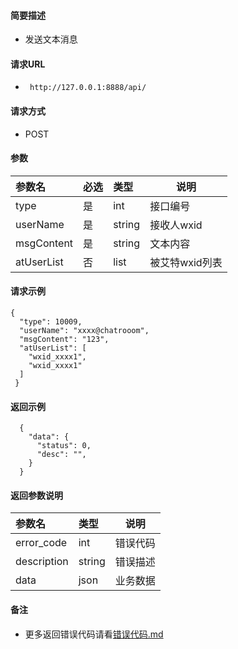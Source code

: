 
#### 简要描述

- 发送文本消息

#### 请求URL
- ` http://127.0.0.1:8888/api/`
  
#### 请求方式
- POST 

#### 参数

| 参数名        | 必选 | 类型     | 说明        |   
|:-----------|:---|:-------|-----------|   
| type       | 是  | int    | 接口编号      |   
| userName   | 是  | string | 接收人wxid   |   
| msgContent | 是  | string | 文本内容      |   
| atUserList | 否  | list   | 被艾特wxid列表 |   

#### 请求示例

```
{
  "type": 10009,
  "userName": "xxxx@chatrooom",
  "msgContent": "123",
  "atUserList": [
    "wxid_xxxx1",
    "wxid_xxxx1"
  ]
 } 
```

#### 返回示例 

``` 
  {
    "data": {
      "status": 0,
      "desc": "",
    }
  }
```

#### 返回参数说明 

| 参数名         | 类型     | 说明   |   
|:------------|:-------|------|   
| error_code  | int    | 错误代码 |   
| description | string | 错误描述 |   
| data        | json   | 业务数据 |   

#### 备注 

- 更多返回错误代码请看[错误代码.md](../错误代码.md)




